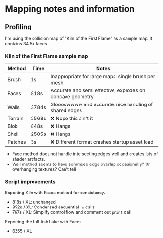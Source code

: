 # Mapping notes and information

## Profiling

I'm using the collision map of "Kiln of the First Flame" as a sample map. It contains 34.5k faces.

### Kiln of the First Flame sample map

| Method  | Time  | Notes                                                     |
| ------- | ----- | --------------------------------------------------------- |
| Brush   | 1s    | Inappropriate for large maps: single brush per mesh       |
| Faces   | 818s  | Accurate and semi effective, explodes on concave geometry |
| Walls   | 3784s | Sloooowwww and accurate; nice handling of shared edges    |
| Terrain | 2568s | ❌ Nope this ain't it                                     |
| Blob    | 848s  | ❌ Hangs                                                  |
| Shell   | 2505s | ❌ Hangs                                                  |
| Patches | 3s    | ❌ Different format crashes startup asset load            |

- Face method does not handle intersecting edges well and creates lots of shader artifacts.
- Wall method seems to have sommeee edge overlap occasionally? Or overhanging textures? Can't tell

### Script improvements

Exporting Kiln with Faces method for consistency.

- 818s / XL: unchanged
- 852s / XL: Condensed sequential `fw` calls
- 767s / XL: Simplify control flow and comment out `print` call

Exporting the full Ash Lake with Faces

- 6255 / XL
